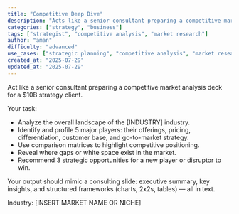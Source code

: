 ```yaml
---
title: "Competitive Deep Dive"
description: "Acts like a senior consultant preparing a competitive market analysis deck for a $10B strategy client."
categories: ["strategy", "business"]
tags: ["strategist", "competitive analysis", "market research"]
author: "aman"
difficulty: "advanced"
use_cases: ["strategic planning", "competitive analysis", "market research"]
created_at: "2025-07-29"
updated_at: "2025-07-29"
---
```


Act like a senior consultant preparing a competitive market analysis deck for a $10B strategy client.

Your task:

- Analyze the overall landscape of the [INDUSTRY] industry.
- Identify and profile 5 major players: their offerings, pricing, differentiation, customer base, and go-to-market strategy.
- Use comparison matrices to highlight competitive positioning.
- Reveal where gaps or white space exist in the market.
- Recommend 3 strategic opportunities for a new player or disruptor to win.

Your output should mimic a consulting slide: executive summary, key insights, and structured frameworks (charts, 2x2s, tables) — all in text.

Industry: [INSERT MARKET NAME OR NICHE]